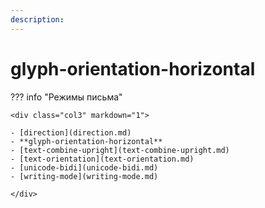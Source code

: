 ```yaml
---
description:
---
```


# glyph-orientation-horizontal

??? info "Режимы письма"

    <div class="col3" markdown="1">

    - [direction](direction.md)
    - **glyph-orientation-horizontal**
    - [text-combine-upright](text-combine-upright.md)
    - [text-orientation](text-orientation.md)
    - [unicode-bidi](unicode-bidi.md)
    - [writing-mode](writing-mode.md)

    </div>
